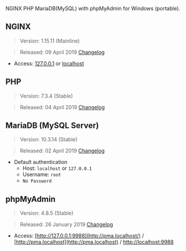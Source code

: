 NGINX PHP MariaDB(MySQL) with phpMyAdmin for Windows (portable).

## NGINX
> Version: 1.15.11 (Mainline)

> Released: 09 April 2019 [Changelog](http://nginx.org/en/CHANGES)

* Access:  [127.0.0.1](http://127.0.0.1/) or [localhost](http://localhost/)

## PHP
> Version: 7.3.4 (Stable)

> Released: 04 April 2019 [Changelog](https://www.php.net/ChangeLog-7.php#7.3.4)

## MariaDB (MySQL Server)
> Version: 10.3.14 (Stable) 

> Released: 02 April 2019 [Changelog](https://mariadb.com/kb/en/library/mariadb-10314-changelog/) 

* Default authentication
  * Host: ``localhost`` or ``127.0.0.1``
  * Username: ``root``
  * ``No Password``

## phpMyAdmin
> Version: 4.8.5 (Stable)

> Released: 26 January 2019 [Changelog](https://www.phpmyadmin.net/news/2019/1/26/security-fix-phpmyadmin-485-released/)

* Access: [http://127.0.0.1:9988](http://pma.localhost/) / [http://pma.localhost](http://pma.localhost) / [http://localhost:9988](http://localhost:9988/) 
